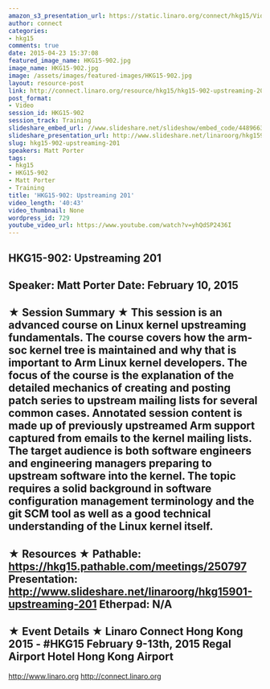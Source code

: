 ```yaml
---
amazon_s3_presentation_url: https://static.linaro.org/connect/hkg15/Videos/02-10-Tuesday/HKG15-902.pdf
author: connect
categories:
- hkg15
comments: true
date: 2015-04-23 15:37:08
featured_image_name: HKG15-902.jpg
image_name: HKG15-902.jpg
image: /assets/images/featured-images/HKG15-902.jpg
layout: resource-post
link: http://connect.linaro.org/resource/hkg15/hkg15-902-upstreaming-201/
post_format:
- Video
session_id: HKG15-902
session_track: Training
slideshare_embed_url: //www.slideshare.net/slideshow/embed_code/44896634
slideshare_presentation_url: http://www.slideshare.net/linaroorg/hkg15901-upstreaming-201
slug: hkg15-902-upstreaming-201
speakers: Matt Porter
tags:
- hkg15
- HKG15-902
- Matt Porter
- Training
title: 'HKG15-902: Upstreaming 201'
video_length: '40:43'
video_thumbnail: None
wordpress_id: 729
youtube_video_url: https://www.youtube.com/watch?v=yhQdSP2436I
---
```


HKG15-902: Upstreaming 201
---------------------------------------------------
Speaker: Matt Porter
Date: February 10, 2015
---------------------------------------------------
★ Session Summary ★
This session is an advanced course on Linux kernel upstreaming fundamentals. The course covers how the arm-soc kernel tree is maintained and why that is important to Arm Linux kernel developers. The focus of the course is the explanation of the detailed mechanics of creating and posting patch series to upstream mailing lists for several common cases. Annotated session content is made up of previously upstreamed Arm support captured from emails to the kernel mailing lists. The target audience is both software engineers and engineering managers preparing to upstream software into the kernel. The topic requires a solid background in software configuration management terminology and the git SCM tool as well as a good technical understanding of the Linux kernel itself.
--------------------------------------------------
★ Resources ★
Pathable: https://hkg15.pathable.com/meetings/250797
Presentation:  http://www.slideshare.net/linaroorg/hkg15901-upstreaming-201
Etherpad: N/A
---------------------------------------------------
★ Event Details ★
Linaro Connect Hong Kong 2015 - #HKG15
February 9-13th, 2015
Regal Airport Hotel Hong Kong Airport
---------------------------------------------------
http://www.linaro.org
http://connect.linaro.org
